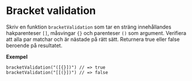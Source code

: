# Bracket validation

Skriv en funktion `bracketValidation` som tar en sträng innehållandes hakparenteser `[]`, måsvingar `{}` och parenteser `()` som argument. Verifiera att alla par matchar och är nästade på rätt sätt. Returnera true eller false beroende på resultatet.

**Exempel**
```
bracketValidation("([{}])") // => true
bracketValidation("[[(}])") // => false
```